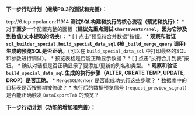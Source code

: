 **下一步行动计划（继续P0.3的测试和完善）：**

tcp://6.tcp.cpolar.cn:11914
**测试SQL构建和执行的核心流程（预览和执行）：**
    *   对于**至少一个**配置完整的面板（**建议先重点测试 `CharteventsPanel`，因为它涉及到数值/文本提取的切换**）：
        *   \[ ] 点击“预览待合并数据”按钮。
            *   **观察和验证 `sql_builder_special.build_special_data_sql` (被 `_build_merge_query` 调用) 生成的预览SQL是否正确。**（可以在 `build_special_data_sql` 中打印最终的SQL和参数进行调试）。
            *   预览表格是否能正确显示数据？
        *   \[ ] 点击“执行合并到表”按钮。
            *   确认对话框是否正确显示了要添加/更新的列名和类型。
            *   **观察和验证 `build_special_data_sql` 生成的执行步骤（ALTER, CREATE TEMP, UPDATE, DROP）是否正确。**
            *   `MergeSQLWorker` 是否能成功执行这些步骤？
            *   数据库中的目标表是否按预期被修改？
            *   执行后的数据预览信号 (`request_preview_signal`) 是否能正确触发 `DataExportTab` 的预览？

**下一步行动计划（功能的增加和完善）：**